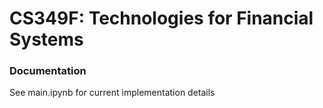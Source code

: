 # CS349F: Technologies for Financial Systems

### Documentation 

See main.ipynb for current implementation details
